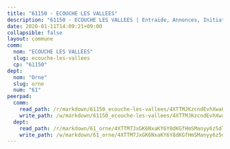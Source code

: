 ```yaml
---
title: "61150 - ECOUCHE LES VALLEES"
description: "61150 - ECOUCHE LES VALLEES | Entraide, Annonces, Initiatives"
date: 2020-01-11T14:09:21+09:00
collapsible: false
layout: commune
comm:
  nom: "ECOUCHE LES VALLEES"
  slug: ecouche-les-vallees
  cp: "61150"
dept:
  nom: "Orne"
  slug: orne
  num: "61"
peerpad:
  comm:
    read_path: /r/markdown/61150_ecouche-les-vallees/4XTTMJKzcndEvhXwa8FKyFmw8WieX3fThcPgvXUFawZeKeZea
    write_path: /w/markdown/61150_ecouche-les-vallees/4XTTMJKzcndEvhXwa8FKyFmw8WieX3fThcPgvXUFawZeKeZea-K3TgUHwb2G7pekQUdP8zdt7oAkdiY877gi8GqBLYfrPjD3waPkFH6cYLBpxwEUMzYrydSEqYfEvnyZY8Ly4R8KzbaEy5kKoM3NZfdSh8Gr4VLo7gosTTmBtQJeY9GtvGW2vHA2f4
  dept:
    read_path: /r/markdown/61_orne/4XTTM7JxGK6NxaKY6Y8dKGfHmSManyy6z5d78TaTcUn3zJjy6
    write_path: /w/markdown/61_orne/4XTTM7JxGK6NxaKY6Y8dKGfHmSManyy6z5d78TaTcUn3zJjy6-K3TgUN9f9h2Fmk7w15QXNPtmJYWWDYEB4sLb6BW46ErzRh2NG4TmnnXd3GJfJ3dVSNBE8WudjKbLAy4CD2mQTtYeoUAUzvKztzGsCxcQ4ezpe7WGMgkNubsBkL3vV47Zushr5DqN
---
```


